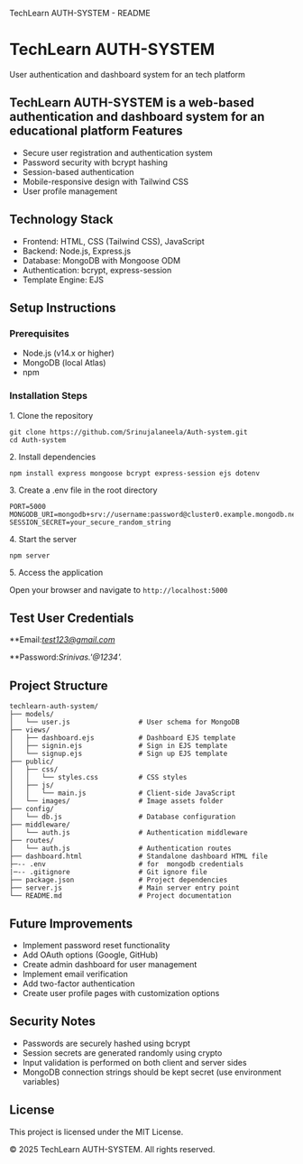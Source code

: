   TechLearn AUTH-SYSTEM - README  

TechLearn AUTH-SYSTEM
=====================

User authentication and dashboard system for an  tech platform

TechLearn AUTH-SYSTEM is a web-based authentication and dashboard system for an educational platform 
Features
--------

*   Secure user registration and authentication system
*   Password security with bcrypt hashing
*   Session-based authentication
*   Mobile-responsive design with Tailwind CSS
*   User profile management

Technology Stack
----------------

*   Frontend: HTML, CSS (Tailwind CSS), JavaScript
*   Backend: Node.js, Express.js
*   Database: MongoDB with Mongoose ODM
*   Authentication: bcrypt, express-session
*   Template Engine: EJS

Setup Instructions
------------------

### Prerequisites

*   Node.js (v14.x or higher)
*   MongoDB (local Atlas)
*   npm

### Installation Steps

1\. Clone the repository

    git clone https://github.com/Srinujalaneela/Auth-system.git
    cd Auth-system

2\. Install dependencies

    npm install express mongoose bcrypt express-session ejs dotenv

3\. Create a .env file in the root directory

    PORT=5000
    MONGODB_URI=mongodb+srv://username:password@cluster0.example.mongodb.net/techlearn
    SESSION_SECRET=your_secure_random_string

4\. Start the server

    npm server

5\. Access the application

Open your browser and navigate to `http://localhost:5000`

Test User Credentials
---------------------

**Email:*test123@gmail.com* 

**Password:*Srinivas.'@1234'.* 

Project Structure
-----------------

    techlearn-auth-system/
    ├── models/
    │   └── user.js                 # User schema for MongoDB
    ├── views/
    │   ├── dashboard.ejs           # Dashboard EJS template
    │   ├── signin.ejs              # Sign in EJS template
    │   └── signup.ejs              # Sign up EJS template
    ├── public/
    │   ├── css/
    │   │   └── styles.css          # CSS styles
    │   ├── js/
    │   │   └── main.js             # Client-side JavaScript
    │   └── images/                 # Image assets folder
    ├── config/
    │   └── db.js                   # Database configuration
    ├── middleware/
    │   └── auth.js                 # Authentication middleware
    ├── routes/
    │   └── auth.js                 # Authentication routes
    ├── dashboard.html              # Standalone dashboard HTML file
    ├─-- .env                       # for  mongodb credentials
    |─-- .gitignore                 # Git ignore file
    ├── package.json                # Project dependencies
    ├── server.js                   # Main server entry point
    └── README.md                   # Project documentation

Future Improvements
-------------------

*   Implement password reset functionality
*   Add OAuth options (Google, GitHub)
*   Create admin dashboard for user management
*   Implement email verification
*   Add two-factor authentication
*   Create user profile pages with customization options

Security Notes
--------------

*   Passwords are securely hashed using bcrypt
*   Session secrets are generated randomly using crypto
*   Input validation is performed on both client and server sides
*   MongoDB connection strings should be kept secret (use environment variables)

License
-------

This project is licensed under the MIT License.

© 2025 TechLearn AUTH-SYSTEM. All rights reserved.
